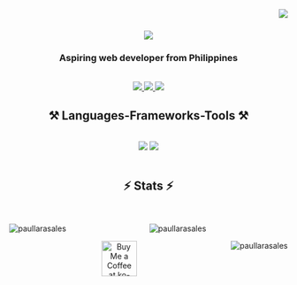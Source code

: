 <img align="right" src="https://visitor-badge.laobi.icu/badge?page_id=paullarasales.paullarasales" />

<h1 align="center">
    <img src="https://readme-typing-svg.herokuapp.com/?font=Righteous&size=35&center=true&vCenter=true&width=500&height=70&duration=4000&lines=Hi+There!+👋;+I'm+Paul+Sales!;" />
</h1>

<h3 align="center">Aspiring web developer from Philippines</h3>

<br/>

 
<div align="center"> 
  <a href="mailto:salesp715@gmail.com">
    <img src="https://img.shields.io/badge/Gmail-333333?style=for-the-badge&logo=gmail&logoColor=red" />
  </a>
  <a href="#" target="_blank">
    <img src="https://img.shields.io/badge/LinkedIn-0077B5?style=for-the-badge&logo=linkedin&logoColor=white" target="_blank" />
  </a>
  <a href="https://github.com/paullarasales" target="_blank">
     <img src="https://img.shields.io/badge/Portfolio-FF5722?style=for-the-badge&logo=todoist&logoColor=white" target="_blank" /> <!-- sqlite, safari, google-chrome are other good icon options -->
  </a>
</div>
 
<h2 align="center">⚒️ Languages-Frameworks-Tools ⚒️</h2>
<br/>
<div align="center">
    <img src="https://skillicons.dev/icons?i=react,bootstrap,mui,html,css,vscode,github,figma,tailwind,git,r" />
    <img src="https://skillicons.dev/icons?i=nodejs,python,javascript,typescript,express,firebase,mongodb,c,java,nextjs,mysql,flask,vite,laravel,php" /><br>
</div>

<br/>

<h2 align="center">⚡ Stats ⚡</h2>
<br>
<div align="center">
  <p><img align="left" src="https://github-readme-stats.vercel.app/api/top-langs?username=paullarasales&show_icons=true&locale=en&layout=compact" alt="paullarasales" /></p>

  <p><img align="center" src="https://github-readme-stats.vercel.app/api?username=paullarasales&show_icons=true&locale=en" alt="paullarasales" /></p>

  <p><img align="right" src="https://github-readme-streak-stats.herokuapp.com/?user=paullarasales&" alt="paullarasales" /></p>
</div>


<div align="center">
<a href='https://ko-fi.com/V7V4RAK9C' target='_blank'><img height='64' style='border:0px;height:64px;' src='https://storage.ko-fi.com/cdn/kofi1.png?v=3' border='0' alt='Buy Me a Coffee at ko-fi.com' /></a>
</div>

<br/>
